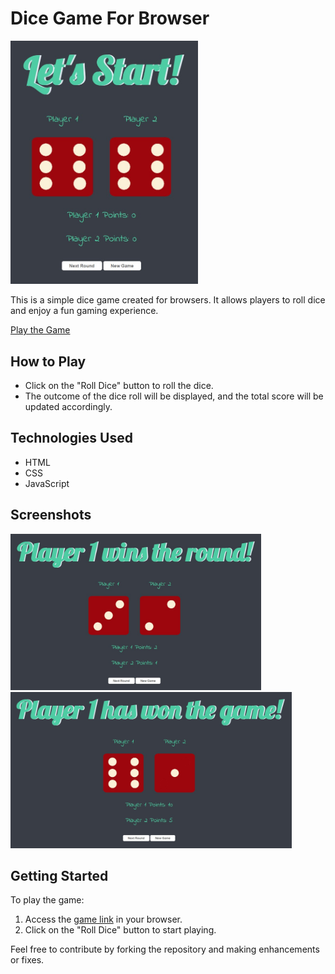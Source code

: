 # Dice Game For Browser

<img src="https://raw.githubusercontent.com/YalcinKurt89/dice_game_for_browser/main/images/Homepage.jpg" alt="Alt-Text" width="300"/>

This is a simple dice game created for browsers. It allows players to roll dice and enjoy a fun gaming experience.

[Play the Game](https://yalcinkurt89.github.io/dice_game_for_browser/index.html)

## How to Play

- Click on the "Roll Dice" button to roll the dice.
- The outcome of the dice roll will be displayed, and the total score will be updated accordingly.

## Technologies Used

- HTML
- CSS
- JavaScript

## Screenshots

<img src="https://raw.githubusercontent.com/YalcinKurt89/dice_game_for_browser/main/images/Player_1_wins.jpg" alt="Alt-Text" height="250"/> <img src="https://raw.githubusercontent.com/YalcinKurt89/dice_game_for_browser/main/images/Won_the_game.jpg" alt="Alt-Text" height="250"/>

## Getting Started

To play the game:
1. Access the [game link](https://yalcinkurt89.github.io/Dice_game_for_browser/) in your browser.
2. Click on the "Roll Dice" button to start playing.

Feel free to contribute by forking the repository and making enhancements or fixes.
